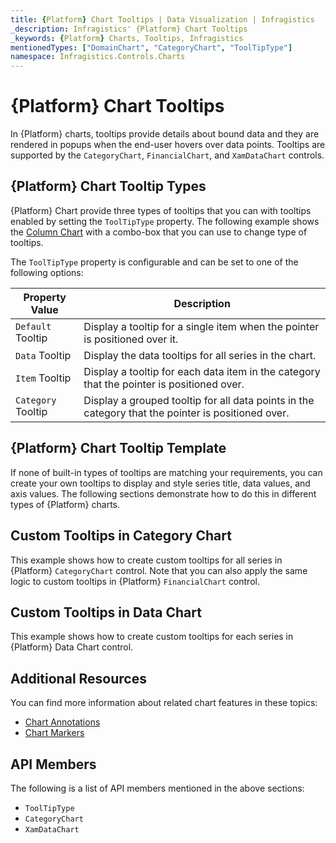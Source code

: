 ```yaml
---
title: {Platform} Chart Tooltips | Data Visualization | Infragistics
_description: Infragistics' {Platform} Chart Tooltips
_keywords: {Platform} Charts, Tooltips, Infragistics
mentionedTypes: ["DomainChart", "CategoryChart", "ToolTipType"]
namespace: Infragistics.Controls.Charts
---
```


# {Platform} Chart Tooltips

In {Platform} charts, tooltips provide details about bound data and they are rendered in popups when the end-user hovers over data points. Tooltips are supported by the `CategoryChart`, `FinancialChart`, and `XamDataChart` controls.

## {Platform} Chart Tooltip Types

{Platform} Chart provide three types of tooltips that you can with tooltips enabled by setting the `ToolTipType` property. The following example shows the [Column Chart](../types/column-chart.md) with a combo-box that you can use to change type of tooltips.

<code-view style="height: 500px"
           data-demos-base-url="{environment:dvDemosBaseUrl}"
           iframe-src="{environment:dvDemosBaseUrl}/charts/category-chart-column-chart-with-tooltips"
           alt="{Platform} Tooltip Types Example"
           github-src="charts/category-chart/column-chart-with-tooltips">
</code-view>

<div class="divider--half"></div>

The `ToolTipType` property is configurable and can be set to one of the following options:

Property Value     | Description
-------------------|----------------
`Default`  Tooltip | Display a tooltip for a single item when the pointer is positioned over it.
`Data` Tooltip | Display the data tooltips for all series in the chart.
`Item`  Tooltip    | Display a tooltip for each data item in the category that the pointer is positioned over.
`Category` Tooltip | Display a grouped tooltip for all data points in the category that the pointer is positioned over.

<div class="divider--half"></div>

## {Platform} Chart Tooltip Template

If none of built-in types of tooltips are matching your requirements, you can create your own tooltips to display and style series title, data values, and axis values. The following sections demonstrate how to do this in different types of {Platform} charts.

## Custom Tooltips in Category Chart

This example shows how to create custom tooltips for all series in {Platform} `CategoryChart` control. Note that you can also apply the same logic to custom tooltips in {Platform} `FinancialChart` control.

<code-view style="height: 500px"
           data-demos-base-url="{environment:dvDemosBaseUrl}"
           iframe-src="{environment:dvDemosBaseUrl}/charts/category-chart-tooltip-template"
           alt="{Platform} Tooltip Template"
           github-src="charts/category-chart/tooltip-template">
</code-view>

<div class="divider--half"></div>


## Custom Tooltips in Data Chart

This example shows how to create custom tooltips for each series in {Platform} Data Chart control.

<code-view style="height: 500px"
           data-demos-base-url="{environment:dvDemosBaseUrl}"
           iframe-src="{environment:dvDemosBaseUrl}/charts/data-chart-tooltip-template"
           alt="{Platform} Tooltip Template"
           github-src="charts/data-chart/tooltip-template">
</code-view>

<div class="divider--half"></div>

## Additional Resources

You can find more information about related chart features in these topics:

- [Chart Annotations](chart-annotations.md)
- [Chart Markers](chart-markers.md)

## API Members

The following is a list of API members mentioned in the above sections:

- `ToolTipType`
- `CategoryChart`
- `XamDataChart`
